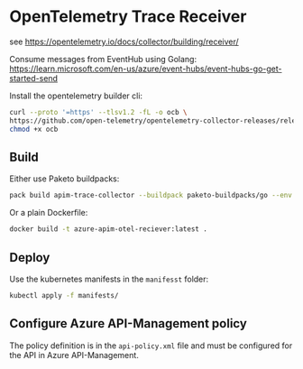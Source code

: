 # OpenTelemetry Trace Receiver

see https://opentelemetry.io/docs/collector/building/receiver/


Consume messages from EventHub using Golang:
https://learn.microsoft.com/en-us/azure/event-hubs/event-hubs-go-get-started-send 


Install the opentelemetry builder cli:

```bash
curl --proto '=https' --tlsv1.2 -fL -o ocb \
https://github.com/open-telemetry/opentelemetry-collector-releases/releases/download/cmd%2Fbuilder%2Fv0.115.0/ocb_0.115.0_darwin_arm64
chmod +x ocb
```

## Build

Either use Paketo buildpacks:

```bash
pack build apim-trace-collector --buildpack paketo-buildpacks/go --env BP_GO_WORK_USE=./apimtracer:./otelcol-dev --env BP_GO_TARGETS=./otelcol-dev --env BP_GO_VERSION=1.23.3
```

Or a plain Dockerfile:
```bash
docker build -t azure-apim-otel-reciever:latest .
```

## Deploy

Use the kubernetes manifests in the `manifesst` folder:
```bash
kubectl apply -f manifests/
```

## Configure Azure API-Management policy

The policy definition is in the `api-policy.xml` file and must be configured for the API in Azure API-Management.
